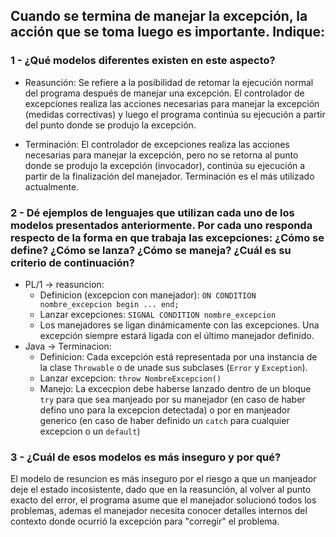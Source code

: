 ## Cuando se termina de manejar la excepción, la acción que se toma luego es importante. Indique:

### 1 - ​¿Qué modelos diferentes existen en este aspecto?

- Reasunción: Se refiere a la posibilidad de retomar la ejecución normal del programa después de manejar una excepción. El controlador de excepciones realiza las acciones necesarias para manejar la excepción (medidas correctivas) y luego el programa continúa su ejecución a partir del punto donde se produjo la excepción.

- Terminación: El controlador de excepciones realiza las acciones necesarias para manejar la excepción, pero no se retorna al punto donde se produjo la excepción (invocador), continúa su ejecución a partir de la finalización del manejador. Terminación es el más utilizado actualmente.

### 2 - ​Dé ejemplos de lenguajes que utilizan cada uno de los modelos presentados anteriormente. Por cada uno responda respecto de la forma en que trabaja las excepciones: ¿Cómo se define? ¿Cómo se lanza? ¿Cómo se maneja? ¿Cuál es su criterio de continuación?

- PL/1 -> reasuncion:
  - Definicion (excepcion con manejador): `ON CONDITION nombre_excepcion begin ... end;`
  - Lanzar excepciones: `SIGNAL CONDITION nombre_excepcion`
  - Los manejadores se ligan dinámicamente con las excepciones. Una excepción siempre estará ligada con el último manejador definido.
- Java -> Terminacion:
  - Definicion: Cada excepción está representada por una instancia de la clase `Throwable` o de unade sus subclases (`Error` y `Exception`).
  - Lanzar excepcion: `throw NombreExcepcion()`
  - Manejo: La excecpion debe haberse lanzado dentro de un bloque `try` para que sea manjeado por su manejador (en caso de haber defino uno para la excepcion detectada) o por en manjeador generico (en caso de haber definido un `catch` para cualquier excepcion o un `default`)

### 3 - ​¿Cuál de esos modelos es más inseguro y por qué?

El modelo de resuncion es más inseguro por el riesgo a que un manjeador deje el estado incosistente, dado que en la reasunción, al volver al punto exacto del error, el programa asume que el manejador solucionó todos los problemas, ademas el manejador necesita conocer detalles internos del contexto donde ocurrió la excepción para "corregir" el problema.